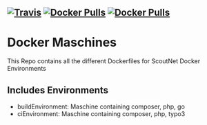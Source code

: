 [![Travis](https://img.shields.io/travis/scoutnet/docker.maschines.svg)]()
[![Docker Pulls](https://img.shields.io/docker/pulls/scoutnet/buildhost.svg)]()
[![Docker Pulls](https://img.shields.io/docker/pulls/scoutnet/cihost.svg)]()
---
# Docker Maschines

This Repo contains all the different Dockerfiles for ScoutNet Docker Environments

## Includes Environments

- buildEnvironment: Maschine containing composer, php, go
- ciEnvironment: Maschine containing composer, php, typo3
